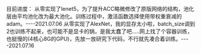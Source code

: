 目前进度：
从零实现了lenet5，为了提升ACC略微修改了原版网络的结构，池化层由平均池化改为最大池化。训练过程中，激活函数选择使用带权重衰减的adam。----2021.07.06
从零实现了AlexNet，我的显存太小啦，batch_size调到2也训练不起来，也可能不是显卡的锅，是我太蠢了吧.....网上找了个容器训练，也挺慢的(4核心8G的GPU)，先放一放研究下代码，不行就先凑合着训练。----2021.07.16
